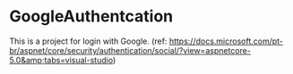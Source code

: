 # GoogleAuthentcation
This is a project for login with Google. (ref: https://docs.microsoft.com/pt-br/aspnet/core/security/authentication/social/?view=aspnetcore-5.0&amp;tabs=visual-studio)
